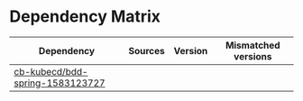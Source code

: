 # Dependency Matrix

Dependency | Sources | Version | Mismatched versions
---------- | ------- | ------- | -------------------
[cb-kubecd/bdd-spring-1583123727](https://github.com/cb-kubecd/bdd-spring-1583123727.git) |  | []() | 
